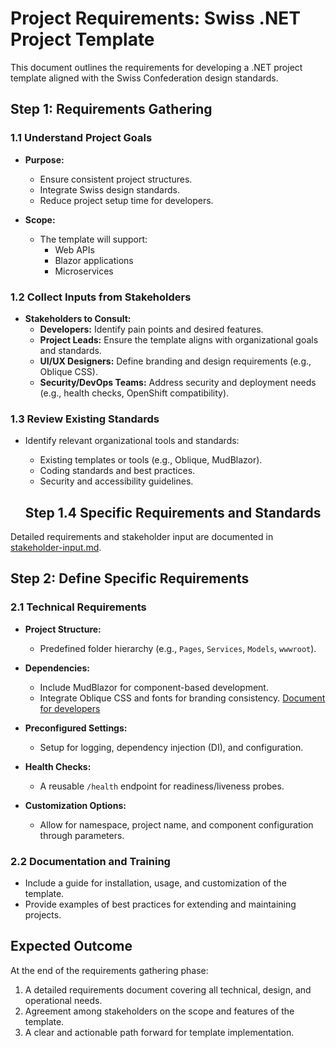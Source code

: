 # Project Requirements: Swiss .NET Project Template

This document outlines the requirements for developing a .NET project template aligned with the Swiss Confederation design standards.

## **Step 1: Requirements Gathering**
### **1.1 Understand Project Goals**
- **Purpose:**
  - Ensure consistent project structures.
  - Integrate Swiss design standards.
  - Reduce project setup time for developers.

- **Scope:**  
  - The template will support:
    - Web APIs
    - Blazor applications
    - Microservices

### **1.2 Collect Inputs from Stakeholders**
- **Stakeholders to Consult:**
  - **Developers:** Identify pain points and desired features.  
  - **Project Leads:** Ensure the template aligns with organizational goals and standards.  
  - **UI/UX Designers:** Define branding and design requirements (e.g., Oblique CSS).  
  - **Security/DevOps Teams:** Address security and deployment needs (e.g., health checks, OpenShift compatibility).  

### **1.3 Review Existing Standards**
- Identify relevant organizational tools and standards:
  - Existing templates or tools (e.g., Oblique, MudBlazor).  
  - Coding standards and best practices.  
  - Security and accessibility guidelines.

  ## **Step 1.4 Specific Requirements and Standards**
Detailed requirements and stakeholder input are documented in [stakeholder-input.md](stakeholder-input.md).


## **Step 2: Define Specific Requirements**
### **2.1 Technical Requirements**
- **Project Structure:**  
  - Predefined folder hierarchy (e.g., `Pages`, `Services`, `Models`, `wwwroot`).  

- **Dependencies:**  
  - Include MudBlazor for component-based development.  
  - Integrate Oblique CSS and fonts for branding consistency. [Document for developers](https://swiss.github.io/designsystem/?path=/docs/get-started--docs)

- **Preconfigured Settings:**  
  - Setup for logging, dependency injection (DI), and configuration.  

- **Health Checks:**  
  - A reusable `/health` endpoint for readiness/liveness probes.  

- **Customization Options:**  
  - Allow for namespace, project name, and component configuration through parameters.

### **2.2 Documentation and Training**
- Include a guide for installation, usage, and customization of the template.  
- Provide examples of best practices for extending and maintaining projects.  

## **Expected Outcome**
At the end of the requirements gathering phase:
1. A detailed requirements document covering all technical, design, and operational needs.  
2. Agreement among stakeholders on the scope and features of the template.  
3. A clear and actionable path forward for template implementation.